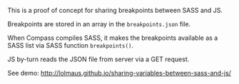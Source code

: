 This is a proof of concept for sharing breakpoints between SASS and JS.

Breakpoints are stored in an array in the `breakpoints.json` file.

When Compass compiles SASS, it makes the breakpoints available as a SASS list via SASS function `breakpoints()`.

JS by-turn reads the JSON file from server via a GET request.

See demo: http://lolmaus.github.io/sharing-variables-between-sass-and-js/